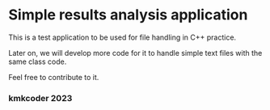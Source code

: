 # Simple results analysis application
This is a test application to be used for file handling in C++ practice.

Later on, we will develop more code for it to handle simple text files with the same class code.

Feel free to contribute to it.

### kmkcoder 2023

